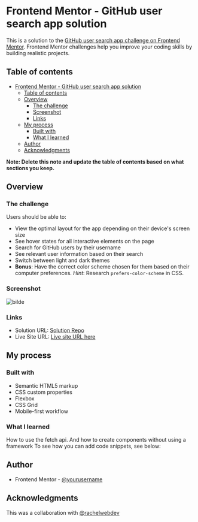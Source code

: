 # Frontend Mentor - GitHub user search app solution

This is a solution to the [GitHub user search app challenge on Frontend Mentor](https://www.frontendmentor.io/challenges/github-user-search-app-Q09YOgaH6). Frontend Mentor challenges help you improve your coding skills by building realistic projects. 

## Table of contents

- [Frontend Mentor - GitHub user search app solution](#frontend-mentor---github-user-search-app-solution)
  - [Table of contents](#table-of-contents)
  - [Overview](#overview)
    - [The challenge](#the-challenge)
    - [Screenshot](#screenshot)
    - [Links](#links)
  - [My process](#my-process)
    - [Built with](#built-with)
    - [What I learned](#what-i-learned)
  - [Author](#author)
  - [Acknowledgments](#acknowledgments)

**Note: Delete this note and update the table of contents based on what sections you keep.**

## Overview

### The challenge

Users should be able to:

- View the optimal layout for the app depending on their device's screen size
- See hover states for all interactive elements on the page
- Search for GitHub users by their username
- See relevant user information based on their search
- Switch between light and dark themes
- **Bonus**: Have the correct color scheme chosen for them based on their computer preferences. _Hint_: Research `prefers-color-scheme` in CSS.

### Screenshot

![bilde](https://user-images.githubusercontent.com/10375060/189501658-1561242d-a61f-454a-b490-faeb3dfcb50b.png)


### Links

- Solution URL: [Solution Repo](https://github.com/sarfarazstark/frontendmentor/github-user-search-ap)
- Live Site URL: [Live site URL here](https://sarfaraz.is-a.dev/github-user-search-app/)

## My process

### Built with

- Semantic HTML5 markup
- CSS custom properties
- Flexbox
- CSS Grid
- Mobile-first workflow




### What I learned

How to use the fetch api. And how to create components without using a framework
To see how you can add code snippets, see below:


## Author


- Frontend Mentor - [@yourusername](https://www.frontendmentor.io/profile/tenderking)


## Acknowledgments

This was a collaboration with [@rachelwebdev](https://github.com/Rachelwebdev)